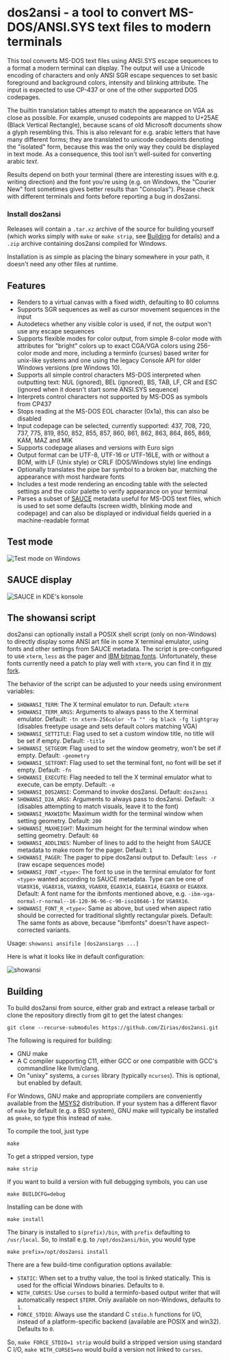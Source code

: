 # dos2ansi - a tool to convert MS-DOS/ANSI.SYS text files to modern terminals

This tool converts MS-DOS text files using ANSI.SYS escape sequences to a
format a modern terminal can display. The output will use a Unicode encoding
of characters and only ANSI SGR escape sequences to set basic foreground and
background colors, intensity and blinking attribute. The input is expected to
use CP-437 or one of the other supported DOS codepages.

The builtin translation tables attempt to match the appearance on VGA as close
as possible. For example, unused codepoints are mapped to U+25AE (Black
Vertical Rectangle), because scans of old Microsoft documents show a glyph
resembling this. This is also relevant for e.g. arabic letters that have many
different forms; they are translated to unicode codepoints denoting the
"isolated" form, because this was the only way they could be displayed in text
mode. As a consequence, this tool isn't well-suited for converting arabic
*text*.

Results depend on both your terminal (there are interesting issues with e.g.
writing direction) and the font you're using (e.g. on Windows, the "Courier
New" font sometimes gives better results than "Consolas"). Please check with
different terminals and fonts before reporting a bug in dos2ansi.

### Install dos2ansi

Releases will contain a `.tar.xz` archive of the source for building yourself
(which works simply with `make` or `make strip`, see [Building](#building) for
details) and a `.zip` archive containing dos2ansi compiled for Windows.

Installation is as simple as placing the binary somewhere in your path, it
doesn't need any other files at runtime.

## Features

* Renders to a virtual canvas with a fixed width, defaulting to 80 columns
* Supports SGR sequences as well as cursor movement sequences in the input
* Autodetecs whether any visible color is used, if not, the output won't
  use any escape sequences
* Supports flexible modes for color output, from simple 8-color mode with
  attributes for "bright" colors up to exact CGA/VGA colors using 256-color
  mode and more, including a terminfo (curses) based writer for unix-like
  systems and one using the legacy Console API for older Windows versions
  (pre Windows 10).
* Supports all simple control characters MS-DOS interpreted when outputting
  text: NUL (ignored), BEL (ignored), BS, TAB, LF, CR and ESC (ignored when
  it doesn't start some ANSI.SYS sequence)
* Interprets control characters not supported by MS-DOS as symbols from CP437
* Stops reading at the MS-DOS EOL character (0x1a), this can also be disabled
* Input codepage can be selected, currently supported: 437, 708, 720, 737,
  775, 819, 850, 852, 855, 857, 860, 861, 862, 863, 864, 865, 869, KAM, MAZ
  and MIK
* Supports codepage aliases and versions with Euro sign
* Output format can be UTF-8, UTF-16 or UTF-16LE, with or without a BOM, with
  LF (Unix style) or CRLF (DOS/Windows style) line endings
* Optionally translates the pipe bar symbol to a broken bar, matching the
  appearance with most hardware fonts
* Includes a test mode rendering an encoding table with the selected settings
  and the color palette to verify appearance on your terminal
* Parses a subset of [SAUCE](https://github.com/radman1/sauce) metadata useful
  for MS-DOS text files, which is used to set some defaults (screen width,
  blinking mode and codepage) and can also be displayed or individual fields
  queried in a machine-readable format

## Test mode

![Test mode on Windows](.github/screenshots/dos2ansi_test_win32.png?raw=true)

## SAUCE display

![SAUCE in KDE's konsole](.github/screenshots/dos2ansi_sauce.png?raw=true)

## The showansi script

dos2ansi can optionally install a POSIX shell script (only on non-Windows) to
directly display some ANSI art file in some X terminal emulator, using fonts
and other settings from SAUCE metadata. The script is pre-configured to use
`xterm`, `less` as the pager and
[IBM bitmap fonts](https://github.com/farsil/ibmfonts). Unfortunately, these
fonts currently need a patch to play well with `xterm`, you can find it in
[my fork](https://github.com/Zirias/ibmfonts/tree/novt100).

The behavior of the script can be adjusted to your needs using environment
variables:

* `SHOWANSI_TERM`: The X terminal emulator to run.
  Default: `xterm`
* `SHOWANSI_TERM_ARGS`: Arguments to always pass to the X terminal emulator.
  Default: `-tn xterm-256color -fa "" -bg black -fg lightgray` (disables
  freetype usage and sets default colors matching VGA)
* `SHOWANSI_SETTITLE`: Flag used to set a custom window title, no title will
  be set if empty.
  Default: `-title`
* `SHOWANSI_SETGEOM`: Flag used to set the window geometry, won't be set if
  empty.
  Default: `-geometry`
* `SHOWANSI_SETFONT`: Flag used to set the terminal font, no font will be set
  if empty.
  Default: `-fn`
* `SHOWANSI_EXECUTE`: Flag needed to tell the X terminal emulator what to
  execute, can be empty.
  Default: `-e`
* `SHOWANSI_DOS2ANSI`: Command to invoke dos2ansi.
  Default: `dos2ansi`
* `SHOWANSI_D2A_ARGS`: Arguments to always pass to dos2ansi.
  Default: `-X` (disables attempting to match visuals, leave it to the font)
* `SHOWANSI_MAXWIDTH`: Maximum width for the terminal window when setting
  geometry.
  Default: `200`
* `SHOWANSI_MAXHEIGHT`: Maximum height for the terminal window when setting
  geometry.
  Default: `60`
* `SHOWANSI_ADDLINES`: Number of lines to add to the height from SAUCE
  metadata to make room for the pager.
  Default: `1`
* `SHOWANSI_PAGER`: The pager to pipe dos2ansi output to.
  Default: `less -r` (raw escape sequences mode)
* `SHOWANSI_FONT_<type>`: The font to use in the terminal emulator for font
  `<type>` wanted according to SAUCE metadata. Type can be one of `VGA9X16`,
  `VGA8X16`, `VGA9X8`, `VGA8X8`, `EGA9X14`, `EGA8X14`, `EGA9X8` or `EGA8X8`.
  Default: A font name for the ibmfonts mentioned above, e.g.
  `-ibm-vga-normal-r-normal--16-120-96-96-c-90-iso10646-1` for `VGA9X16`.
* `SHOWANSI_FONT_R_<type>`: Same as above, but used when aspect ratio should
  be corrected for traditional slightly rectangular pixels.
  Default: The same fonts as above, because "ibmfonts" doesn't have
  aspect-corrected variants.

Usage: `showansi ansifile [dos2ansiargs ...]`

Here is what it looks like in default configuration:

![showansi](.github/screenshots/showansi.png?raw=true)

## Building

To build dos2ansi from source, either grab and extract a release tarball or
clone the repository directly from git to get the latest changes:

    git clone --recurse-submodules https://github.com/Zirias/dos2ansi.git

The following is required for building:

* GNU make
* A C compiler supporting C11, either GCC or one compatible with GCC's
  commandline like llvm/clang.
* On "unixy" systems, a `curses` library (typically `ncurses`). This is
  optional, but enabled by default.

For Windows, GNU make and appropriate compilers are conveniently available
from the [MSYS2](https://msys2.org) distribution. If your system has a
different flavor of `make` by default (e.g. a BSD system), GNU make will
typically be installed as `gmake`, so type this instead of `make`.

To compile the tool, just type

    make

To get a stripped version, type

    make strip

If you want to build a version with full debugging symbols, you can use

    make BUILDCFG=debug

Installing can be done with

    make install

The binary is installed to `$(prefix)/bin`, with `prefix` defaulting to
`/usr/local`. So, to install e.g. to `/opt/dos2ansi/bin`, you would type

    make prefix=/opt/dos2ansi install

There are a few build-time configuration options available:

* `STATIC`: When set to a truthy value, the tool is linked statically. This is
  used for the official Windows binaries. Defaults to `0`.
* `WITH_CURSES`: Use `curses` to build a terminfo-based output writer that
  will automatically respect `$TERM`. Only available on non-Windows, defaults
  to `1`.
* `FORCE_STDIO`: Always use the standard C `stdio.h` functions for I/O,
  instead of a platform-specific backend (available are POSIX and win32).
  Defaults to `0`.

So, `make FORCE_STDIO=1 strip` would build a stripped version using standard C
I/O, `make WITH_CURSES=no` would build a version not linked to `curses`.
